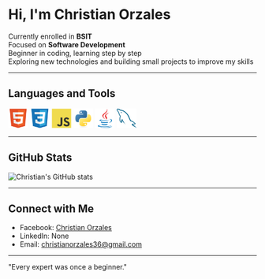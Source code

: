 # Hi, I'm Christian Orzales

Currently enrolled in **BSIT**  
Focused on **Software Development**  
Beginner in coding, learning step by step  
Exploring new technologies and building small projects to improve my skills  

---

## Languages and Tools
<p align="left">
  <img src="https://raw.githubusercontent.com/devicons/devicon/master/icons/html5/html5-original.svg" alt="html5" width="40" height="40"/>
  <img src="https://raw.githubusercontent.com/devicons/devicon/master/icons/css3/css3-original.svg" alt="css3" width="40" height="40"/>
  <img src="https://raw.githubusercontent.com/devicons/devicon/master/icons/javascript/javascript-original.svg" alt="javascript" width="40" height="40"/>
  <img src="https://raw.githubusercontent.com/devicons/devicon/master/icons/python/python-original.svg" alt="python" width="40" height="40"/>
  <img src="https://raw.githubusercontent.com/devicons/devicon/master/icons/java/java-original.svg" alt="java" width="40" height="40"/>
  <img src="https://raw.githubusercontent.com/devicons/devicon/master/icons/mysql/mysql-original.svg" alt="mysql" width="40" height="40"/>
</p>

---

## GitHub Stats
![Christian's GitHub stats](https://github-readme-stats.vercel.app/api?username=shanshan-3&show_icons=true&theme=tokyonight)

---

## Connect with Me
- Facebook: [Christian Orzales](https://facebook.com/naitsirhc.selazro)  
- LinkedIn: None
- Email: christianorzales36@gmail.com  

---

"Every expert was once a beginner."
